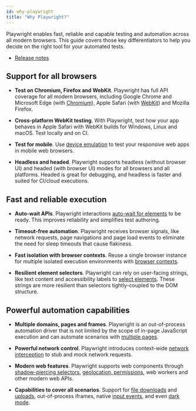 ```yaml
---
id: why-playwright
title: "Why Playwright?"
---
```


Playwright enables fast, reliable and capable testing and automation across all modern browsers. This guide covers those key differentiators to help you decide on the right tool for your automated tests.

<!-- TOC -->
- [Release notes](./release-notes.md)

## Support for all browsers
* **Test on Chromium, Firefox and WebKit**. Playwright has full API coverage for all modern browsers, including Google Chrome and Microsoft Edge (with [Chromium](https://www.chromium.org/)), Apple Safari (with [WebKit](https://webkit.org/)) and Mozilla Firefox.

* **Cross-platform WebKit testing**. With Playwright, test how your app behaves in Apple Safari with WebKit builds for Windows, Linux and macOS. Test locally and on CI.

* **Test for mobile**. Use [device emulation](./emulation.md) to test your responsive web apps in mobile web browsers.

* **Headless and headed**. Playwright supports headless (without browser UI) and headed (with browser UI) modes for all browsers and all platforms. Headed is great for debugging, and headless is faster and suited for CI/cloud executions.

## Fast and reliable execution
* **Auto-wait APIs**. Playwright interactions [auto-wait for elements](./actionability.md) to be ready. This improves reliability and simplifies test authoring.

* **Timeout-free automation**. Playwright receives browser signals, like network requests, page navigations and page load events to eliminate the need for sleep timeouts that cause flakiness.

* **Fast isolation with browser contexts**. Reuse a single browser instance for multiple isolated execution environments with [browser contexts](./browser-contexts.md).

* **Resilient element selectors**. Playwright can rely on user-facing strings, like text content and accessibility labels to [select elements](./locators.md#selectors). These strings are more resilient than selectors tightly-coupled to the DOM structure.

## Powerful automation capabilities
* **Multiple domains, pages and frames**. Playwright is an out-of-process automation driver that is not limited by the scope of in-page JavaScript execution and can automate scenarios with [multiple pages](./pages.md).

* **Powerful network control**. Playwright introduces context-wide [network interception](./network.md) to stub and mock network requests.

* **Modern web features**. Playwright supports web components through [shadow-piercing selectors](./locators.md#selectors), [geolocation, permissions](./emulation.md), web workers and other modern web APIs.

* **Capabilities to cover all scenarios**. Support for [file downloads](./downloads.md) and [uploads](./input.md), out-of-process iframes, native [input events](./input.md), and even [dark mode](./emulation.md).
